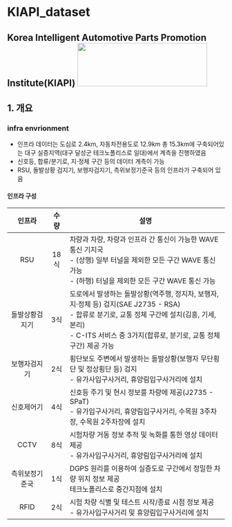 # KIAPI_dataset
## Korea Intelligent Automotive Parts Promotion Institute(KIAPI) <img src="https://user-images.githubusercontent.com/85465084/206626658-6b1c7aee-bce9-48f9-86bd-207140e3bd0d.jpg" width="300" height ="100">
## 1. 개요  
### infra envrionment  
  * 인프라 데이터는 도심로 2.4km, 자동차전용도로 12.9km 총 15.3km에 구축되어있는 대구 실증지역(대구 달성군 테크노폴리스로 일대)에서 계측을 진행하였음  
  * 신호등, 합류/분기로, 지·정체 구간 등의 데이터 계측이 가능
  * RSU, 돌발상황 검지기, 보행자검지기, 측위보정기준국 등의 인프라가 구축되어 있음  
  #### 인프라 구성
   |  인프라 | 수량  |  설명  |  
   |:---------:|:--------:|--------------------------|  
   | RSU | 18식 | 차량과 차량, 차량과 인프라 간 통신이 가능한 WAVE 통신 기지국 </br> - (상행) 일부 터널을 제외한 모든 구간 WAVE 통신 가능 </br> - (하행) 터널을 제외한 모든 구간 WAVE 통신 가능 |  
   | 돌발상황검지기 | 3식 | 도로에서 발생하는 돌발상황(역주행, 정지차, 보행자, 지·정체 등) 검지(SAE J2735 - RSA) </br> - 합류로 분기로, 교통 정체 구간에 설치(김흥, 기세, 본리) </br> - C-ITS 서비스 중 3가지(합류로, 분기로, 교통 정체 구간) 제공 가능
   | 보행자검지기 | 2식 | 횡단보도 주변에서 발생하는 돌발상황(보행자 무단횡단 및 정상횡단 등) 검지 </br> - 유가사입구사거리, 휴양림입구사거리에 설치 |
   | 신호제어기 | 4식 | 신호등 주기 및 현시 정보를 차량에 제공(J2735 - SPaT) </br> - 유가입구사거리, 휴양림입구사거리, 수목원 3주차장, 수목원 2주차장에 설치 |
   | CCTV | 8식 | 시험차량 거동 정보 추적 및 녹화를 통한 영상 데이터 제공 </br> - 유가사입구사거리, 휴양림입구사거리에 설치 |
   | 측위보정기준국 | 1식 | DGPS 원리를 이용하여 실증도로 구간에서 정밀한 차량 위치 정보 제공 </br> 테크노폴리스로 중간지점에 설치 |
   | RFID | 2식 | 시험 차량 식별 및 테스트 시작/종료 시점 정보 제공 </br> - 유가사입구사거리 및 휴양림입구사거리에 설치 |

